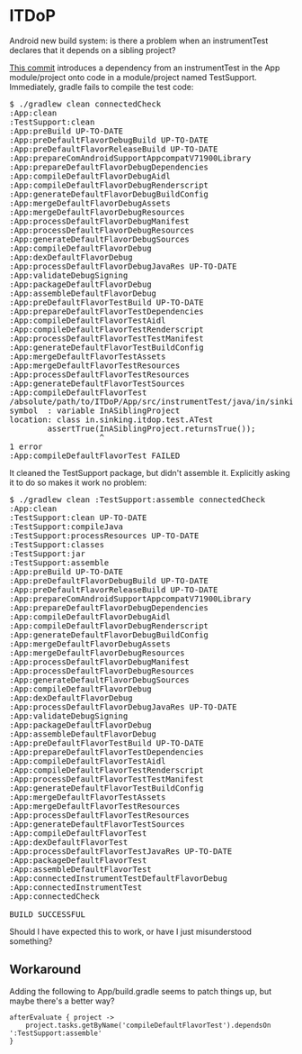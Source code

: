 ITDoP
=====

Android new build system: is there a problem when an instrumentTest declares that it depends on a sibling project?

[This commit](https://github.com/JustATrick/ITDoP/commit/8b433aab62051091f5a140db5af0daec69c0eb36) introduces a dependency from an instrumentTest in the App module/project onto code
in a module/project named TestSupport. Immediately, gradle fails to compile the test code:

<pre>
$ ./gradlew clean connectedCheck
:App:clean
:TestSupport:clean
:App:preBuild UP-TO-DATE
:App:preDefaultFlavorDebugBuild UP-TO-DATE
:App:preDefaultFlavorReleaseBuild UP-TO-DATE
:App:prepareComAndroidSupportAppcompatV71900Library
:App:prepareDefaultFlavorDebugDependencies
:App:compileDefaultFlavorDebugAidl
:App:compileDefaultFlavorDebugRenderscript
:App:generateDefaultFlavorDebugBuildConfig
:App:mergeDefaultFlavorDebugAssets
:App:mergeDefaultFlavorDebugResources
:App:processDefaultFlavorDebugManifest
:App:processDefaultFlavorDebugResources
:App:generateDefaultFlavorDebugSources
:App:compileDefaultFlavorDebug
:App:dexDefaultFlavorDebug
:App:processDefaultFlavorDebugJavaRes UP-TO-DATE
:App:validateDebugSigning
:App:packageDefaultFlavorDebug
:App:assembleDefaultFlavorDebug
:App:preDefaultFlavorTestBuild UP-TO-DATE
:App:prepareDefaultFlavorTestDependencies
:App:compileDefaultFlavorTestAidl
:App:compileDefaultFlavorTestRenderscript
:App:processDefaultFlavorTestTestManifest
:App:generateDefaultFlavorTestBuildConfig
:App:mergeDefaultFlavorTestAssets
:App:mergeDefaultFlavorTestResources
:App:processDefaultFlavorTestResources
:App:generateDefaultFlavorTestSources
:App:compileDefaultFlavorTest
/absolute/path/to/ITDoP/App/src/instrumentTest/java/in/sinking/itdop/test/ATest.java:7: cannot find symbol
symbol  : variable InASiblingProject
location: class in.sinking.itdop.test.ATest
        assertTrue(InASiblingProject.returnsTrue());
                   ^
1 error
:App:compileDefaultFlavorTest FAILED
</pre>

It cleaned the TestSupport package, but didn't assemble it. Explicitly asking it to do so makes it work no problem:

<pre>
$ ./gradlew clean :TestSupport:assemble connectedCheck
:App:clean
:TestSupport:clean UP-TO-DATE
:TestSupport:compileJava
:TestSupport:processResources UP-TO-DATE
:TestSupport:classes
:TestSupport:jar
:TestSupport:assemble
:App:preBuild UP-TO-DATE
:App:preDefaultFlavorDebugBuild UP-TO-DATE
:App:preDefaultFlavorReleaseBuild UP-TO-DATE
:App:prepareComAndroidSupportAppcompatV71900Library
:App:prepareDefaultFlavorDebugDependencies
:App:compileDefaultFlavorDebugAidl
:App:compileDefaultFlavorDebugRenderscript
:App:generateDefaultFlavorDebugBuildConfig
:App:mergeDefaultFlavorDebugAssets
:App:mergeDefaultFlavorDebugResources
:App:processDefaultFlavorDebugManifest
:App:processDefaultFlavorDebugResources
:App:generateDefaultFlavorDebugSources
:App:compileDefaultFlavorDebug
:App:dexDefaultFlavorDebug
:App:processDefaultFlavorDebugJavaRes UP-TO-DATE
:App:validateDebugSigning
:App:packageDefaultFlavorDebug
:App:assembleDefaultFlavorDebug
:App:preDefaultFlavorTestBuild UP-TO-DATE
:App:prepareDefaultFlavorTestDependencies
:App:compileDefaultFlavorTestAidl
:App:compileDefaultFlavorTestRenderscript
:App:processDefaultFlavorTestTestManifest
:App:generateDefaultFlavorTestBuildConfig
:App:mergeDefaultFlavorTestAssets
:App:mergeDefaultFlavorTestResources
:App:processDefaultFlavorTestResources
:App:generateDefaultFlavorTestSources
:App:compileDefaultFlavorTest
:App:dexDefaultFlavorTest
:App:processDefaultFlavorTestJavaRes UP-TO-DATE
:App:packageDefaultFlavorTest
:App:assembleDefaultFlavorTest
:App:connectedInstrumentTestDefaultFlavorDebug
:App:connectedInstrumentTest
:App:connectedCheck

BUILD SUCCESSFUL
</pre>

Should I have expected this to work, or have I just misunderstood something?

Workaround
----------

Adding the following to App/build.gradle seems to patch things up, but maybe there's a better way?

    afterEvaluate { project ->
        project.tasks.getByName('compileDefaultFlavorTest').dependsOn ':TestSupport:assemble'
    }